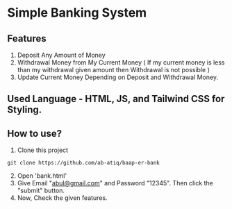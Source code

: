 # Simple Banking System
## Features
1. Deposit Any Amount of Money
2. Withdrawal Money from My Current Money ( If my current money is less than my withdrawal given amount then Withdrawal is not possible )
3. Update Current Money Depending on Deposit and Withdrawal Money.

## Used Language - HTML, JS, and Tailwind CSS for Styling.

## How to use?
1. Clone this project
```
git clone https://github.com/ab-atiq/baap-er-bank
```
2. Open 'bank.html'
3. Give Email "abul@gmail.com" and Password "12345". Then click the "submit" button.
4. Now, Check the given features.
